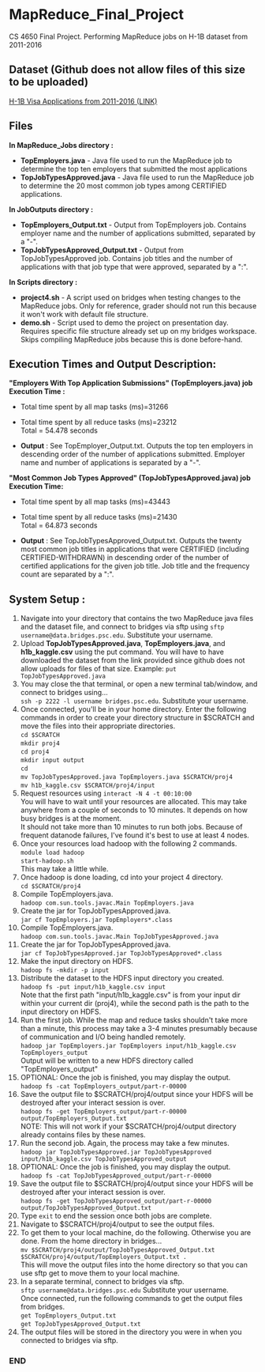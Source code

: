# MapReduce_Final_Project
CS 4650 Final Project. Performing MapReduce jobs on H-1B dataset from 2011-2016

## Dataset (Github does not allow files of this size to be uploaded)
[H-1B Visa Applications from 2011-2016 (LINK)](https://www.kaggle.com/nsharan/h-1b-visa)

## Files
__In MapReduce_Jobs directory :__
* __TopEmployers.java__ - Java file used to run the MapReduce job to determine the top ten employers that submitted the most applications
* __TopJobTypesApproved.java__ - Java file used to run the MapReduce job to determine the 20 most common job types among CERTIFIED applications.

__In JobOutputs directory :__
* __TopEmployers_Output.txt__ - Output from TopEmployers job. Contains employer name and the number of applications submitted, separated by a "-".
* __TopJobTypesApproved_Output.txt__ - Output from TopJobTypesApproved job. Contains job titles and the number of applications with that job type that were approved, separated by a ":".

__In Scripts directory :__
* __project4.sh__ - A script used on bridges when testing changes to the MapReduce jobs. Only for reference, grader should not run this because it won't work with default file structure.
* __demo.sh__ - Script used to demo the project on presentation day. Requires specific file structure already set up on my bridges workspace. Skips compiling MapReduce jobs because this is done before-hand.

## Execution Times and Output Description:
__"Employers With Top Application Submissions" (TopEmployers.java) job Execution Time :__
* Total time spent by all map tasks (ms)=31266
* Total time spent by all reduce tasks (ms)=23212  
Total = 54.478 seconds

* __Output__ : See TopEmployer_Output.txt. Outputs the top ten employers in descending order of the number of applications submitted. Employer name and number of applications is separated by a "-".

__"Most Common Job Types Approved" (TopJobTypesApproved.java) job Execution Time:__
* Total time spent by all map tasks (ms)=43443
* Total time spent by all reduce tasks (ms)=21430  
Total = 64.873 seconds

* __Output__ : See TopJobTypesApproved_Output.txt. Outputs the twenty most common job titles in applications that were CERTIFIED (including CERTIFIED-WITHDRAWN) in descending order of the number of certified applications for the given job title. Job title and the frequency count are separated by a ":".

## System Setup :
1. Navigate into your directory that contains the two MapReduce java files and the dataset file, and connect to bridges via sftp using `sftp username@data.bridges.psc.edu`. Substitute your username.
1. Upload __TopJobTypesApproved.java__, __TopEmployers.java__, and __h1b_kaggle.csv__ using the put command.  You will have to have downloaded the dataset from the link provided since github does not allow uploads for files of that size.
Example: `put TopJobTypesApproved.java`
1. You may close the that terminal, or open a new terminal tab/window, and connect to bridges using...  
`ssh -p 2222 -l username bridges.psc.edu`. Substitute your username.
1. Once connected, you'll be in your home directory. Enter the following commands in order to create your directory structure in $SCRATCH and move the files into their appropriate directories.  
`cd $SCRATCH`  
`mkdir proj4`  
`cd proj4`  
`mkdir input output`  
`cd`  
`mv TopJobTypesApproved.java TopEmployers.java $SCRATCH/proj4`  
`mv h1b_kaggle.csv $SCRATCH/proj4/input`  
1. Request resources using `interact -N 4 -t 00:10:00`  
You will have to wait until your resources are allocated. This may take anywhere from a couple of seconds to 10 minutes. It depends on how busy bridges is at the moment.  
It should not take more than 10 minutes to run both jobs. Because of frequent datanode failures, I've found it's best to use at least 4 nodes.
1. Once your resources load hadoop with the following 2 commands.
`module load hadoop`  
`start-hadoop.sh`  
This may take a little while.
1. Once hadoop is done loading, cd into your project 4 directory.  
`cd $SCRATCH/proj4`  
1. Compile TopEmployers.java.  
`hadoop com.sun.tools.javac.Main TopEmployers.java`
1. Create the jar for TopJobTypesApproved.java.  
`jar cf TopEmployers.jar TopEmployers*.class`
1. Compile TopEmployers.java.  
`hadoop com.sun.tools.javac.Main TopJobTypesApproved.java`
1. Create the jar for TopJobTypesApproved.java.  
`jar cf TopJobTypesApproved.jar TopJobTypesApproved*.class`
1. Make the input directory on HDFS.  
`hadoop fs -mkdir -p input`
1. Distribute the dataset to the HDFS input directory you created.  
`hadoop fs -put input/h1b_kaggle.csv input`  
Note that the first path "input/h1b_kaggle.csv" is from your input dir within your current dir (proj4), while the second path is the path to the input directory on HDFS.
1. Run the first job.  While the map and reduce tasks shouldn't take more than a minute, this process may take a 3-4 minutes presumably because of communication and I/O being handled remotely.  
`hadoop jar TopEmployers.jar TopEmployers input/h1b_kaggle.csv TopEmployers_output`  
Output will be written to a new HDFS directory called "TopEmployers_output"
1. OPTIONAL: Once the job is finished, you may display the output.  
`hadoop fs -cat TopEmployers_output/part-r-00000`
1. Save the output file to $SCRATCH/proj4/output since your HDFS will be destroyed after your interact session is over.  
`hadoop fs -get TopEmployers_output/part-r-00000 output/TopEmployers_Output.txt`  
NOTE: This will not work if your $SCRATCH/proj4/output directory already contains files by these names.
1. Run the second job.  Again, the process may take a few minutes.  
`hadoop jar TopJobTypesApproved.jar TopJobTypesApproved input/h1b_kaggle.csv TopJobTypesApproved_output`
1. OPTIONAL: Once the job is finished, you may display the output.  
`hadoop fs -cat TopJobTypesApproved_output/part-r-00000`
1. Save the output file to $SCRATCH/proj4/output since your HDFS will be destroyed after your interact session is over.  
`hadoop fs -get TopJobTypesApproved_output/part-r-00000 output/TopJobTypesApproved_Output.txt`
1. Type `exit` to end the session once both jobs are complete.
1. Navigate to $SCRATCH/proj4/output to see the output files.
1. To get them to your local machine, do the following. Otherwise you are done. 
From the home directory in bridges...  
`mv $SCRATCH/proj4/output/TopJobTypesApproved_Output.txt $SCRATCH/proj4/output/TopEmployers_Output.txt .`  
This will move the output files into the home directory so that you can use sftp get to move them to your local machine.  
1. In a separate terminal, connect to bridges via sftp.  
`sftp username@data.bridges.psc.edu` Substitute your username.  
Once connected, run the following commands to get the output files from bridges.  
`get TopEmployers_Output.txt`  
`get TopJobTypesApproved_Output.txt` 
1. The output files will be stored in the directory you were in when you connected to bridges via sftp.

### END
